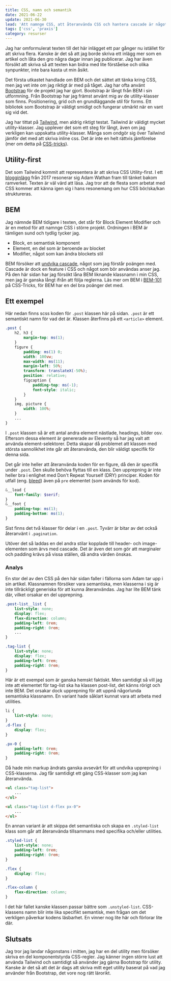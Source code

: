 ```yaml
---
title: CSS, namn och semantik
date: 2021-06-22
update: 2021-06-30
lead: 'Att namnge CSS, att återanvända CSS och hantera cascade är något som de flesta webb-projekt behöver göra. Det finns ett antal olika sätt att närma sig detta.'
tags: ['css', 'praxis']
category: resurser
---
```


Jag har omformulerat texten till det här inlägget ett par gånger nu istället för att skriva flera. Kanske är det så att jag borde skriva ett inlägg mer som en artikel och låta den gro några dagar innan jag publicerar. Jag har även försökt att skriva så att texten kan bidra med lite förståelse och olika synpunkter, inte bara kasta ut min åsikt.

Det första utkastet handlade om BEM och det sättet att tänka kring CSS, men jag vet inte om jag riktigt är med på tåget. Jag har ofta använt [Bootstrap](https://getbootstrap.com/) för de projekt jag har gjort. Bootstrap är långt från BEM i sin utformning. Från Bootstrap har jag främst använt mig av de utility-klasser som finns. Positionering, grid och en grundläggande stil för forms. Ett bibliotek som Bootstrap är väldigt smidigt och fungerar utmärkt när en vant sig vid det.

Jag har tittat på [Tailwind](https://tailwindcss.com/), men aldrig riktigt testat. Tailwind är väldigt mycket utility-klasser. Jag upplever det som ett steg för långt, även om jag verkligen kan uppskatta utility-klasser. Många som ondgör sig över Tailwind jämför det med att skriva inline css. Det är inte en helt rättvis jämförelse (mer om detta på [CSS-tricks](https://css-tricks.com/if-were-gonna-criticize-utility-class-frameworks-lets-be-fair-about-it/)).

## Utility-first

Det som Tailwind kommit att representera är att skriva CSS Utility-first.
I ett [blogginlägg](<(https://adamwathan.me/css-utility-classes-and-separation-of-concerns/)>) från 2017 resonerar sig Adam Wathan fram till tänket bakom ramverket. Texten är väl värd att läsa. Jag tror att de flesta som arbetat med CSS kommer att känna igen sig i hans resonemang om hur CSS bör/ska/kan struktureras.

## BEM

Jag nämnde BEM tidigare i texten, det står för Block Element Modifier och är en metod för att namnge CSS i större projekt. Ordningen i BEM är tämligen sund och tydlig tycker jag.

-   Block, en semantisk komponent
-   Element, en del som är beroende av blocket
-   Modifier, något som kan ändra blockets stil

BEM försöker att [undvika cascade](https://www.smashingmagazine.com/2014/07/bem-methodology-for-small-projects/), något som jag förstår poängen med. Cascade är dock en feature i CSS och något som bör användas anser jag.
På den här sidan har jag försökt låna BEM liknande klassnamn i min CSS, men jag är ganska långt ifrån att följa reglerna.
Läs mer om BEM i [BEM-101](https://css-tricks.com/bem-101/) på CSS-Tricks, för BEM har en del bra poänger det med.

## Ett exempel

Här nedan finns scss koden för `.post` klassen här på sidan. `.post` är ett semantiskt namn för vad det är. Klassen återfinns på ett `<article>` element.

```scss
.post {
    h2, h3 {
        margin-top: ms(1);
    }
    figure {
        padding: ms(1) 0;
        width: 100vw;
        max-width: ms(11);
        margin-left: 50%;
        transform: translateX(-50%);
        position: relative;
        figcaption {
            padding-top: ms(-1);
            font-style: italic;
        }
    }
    img, picture {
        width: 100%;
    }
    ...
}
```

I `.post` klassen så är ett antal andra element nästlade, headings, bilder osv. Eftersom dessa element är genererade av Eleventy så har jag valt att använda element-selektorer. Detta skapar då problemet att klassen med största sannolikhet inte går att återanvända, den blir väldigt specifik för denna sida.

Det går inte heller att återanvända koden för en figure, då den är specifik under `.post`. Den skulle behöva flyttas till en klass. Den upprepning är inte heller bra i enlighet med Don't Repeat Yourself (DRY) principer. Koden för utfall (eng. [bleed](<https://en.wikipedia.org/wiki/Bleed_(printing)>)) även på `pre` elementet (som används för kod).

```scss
&__lead {
    font-family: $serif;
}
&__foot {
    padding-top: ms(1);
    padding-bottom: ms(1);
}
```

Sist finns det två klasser för delar i en `.post`. Tyvärr är bitar av det också återanvänt i `.pagination`.

Utöver det så laddas en del andra stilar kopplade till header- och image-elementen som ärvs med cascade. Det är även det som gör att marginaler och padding krävs på vissa ställen, då andra värden önskas.

### Analys

En stor del av den CSS på den här sidan faller i fällorna som Adam tar upp i sin artikel. Klassnamnen försöker vara semantiska, men klasserna i sig är inte tillräckligt generiska för att kunna återanvändas.
Jag har lite BEM tänk där, vilket orsakar en del upprepning.

```scss
.post-list__list {
    list-style: none;
    display: flex;
    flex-direction: column;
    padding-left: 0rem;
    padding-right: 0rem;
    ...
}

.tag-list {
    list-style: none;
    display: flex;
    padding-left: 0rem;
    padding-right: 0rem;
}
```

Här är ett exempel som är ganska hemskt faktiskt. Men samtidigt så vill jag inte att elementet för tag-list ska ha klassen post-list, det känns rörigt och inte BEM. Det orsakar dock upprepning för att uppnå någorlunda semantiska klassnamn.
En variant hade såklart kunnat vara att arbeta med utilities.

```scss
li {
    list-style: none;
}
.d-flex {
    display: flex;
}

.px-0 {
    padding-left: 0rem;
    padding-right: 0rem;
}
```

Då hade min markup ändrats ganska avsevärt för att undvika upprepning i CSS-klasserna. Jag får samtidigt ett gäng CSS-klasser som jag kan återanvända.

```html
<ul class="tag-list">
    ...
</ul>

<ul class="tag-list d-flex px-0">
    ...
</ul>
```

En annan variant är att skippa det semantiska och skapa en `.styled-list` klass som går att återanvända tillsammans med specifika och/eller utilities.

```scss
.styled-list {
    list-style: none;
    padding-left: 0rem;
    padding-right: 0rem;
}

.flex {
    display: flex;
}

.flex-column {
    flex-direction: column;
}
```

I det här fallet kanske klassen passar bättre som `.unstyled-list`. CSS-klassens namn blir inte lika specifikt semantisk, men frågan om det verkligen påverkar kodens läsbarhet. En vinner nog lite här och förlorar lite där.

## Slutsats

Jag tror jag landar någonstans i mitten, jag har en del utility men försöker skriva en del komponentstyrda CSS-regler. Jag känner ingen större lust att använda Tailwind och samtidigt så använder jag gärna Bootstrap för utility. Kanske är det så att det är dags att skriva mitt eget utility baserat på vad jag använder från Bootstrap, det vore nog rätt lärorikt.
